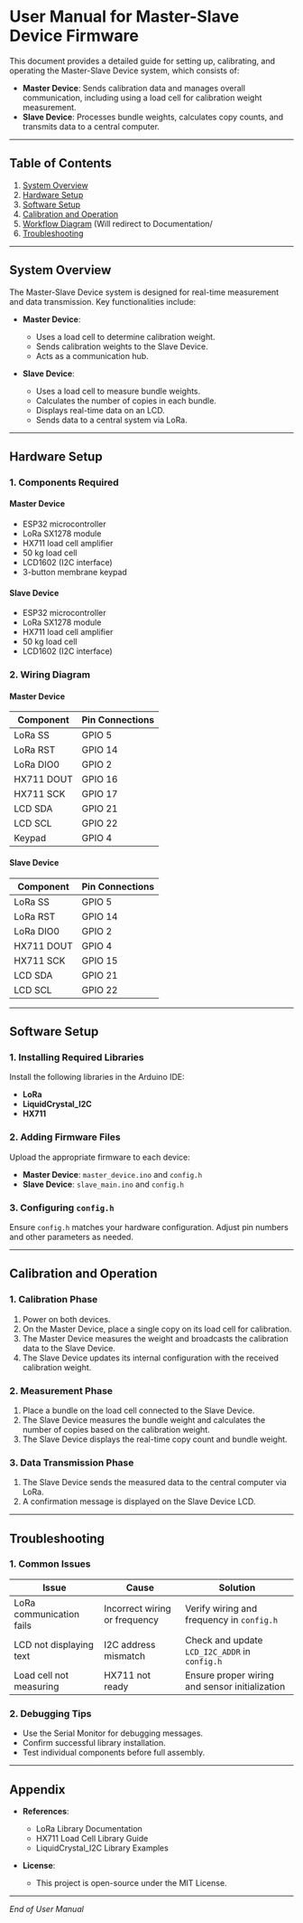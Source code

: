 # User Manual for Master-Slave Device Firmware

This document provides a detailed guide for setting up, calibrating, and operating the Master-Slave Device system, which consists of:

- **Master Device**: Sends calibration data and manages overall communication, including using a load cell for calibration weight measurement.
- **Slave Device**: Processes bundle weights, calculates copy counts, and transmits data to a central computer.

---

## Table of Contents

1. [System Overview](#system-overview)
2. [Hardware Setup](#hardware-setup)
3. [Software Setup](#software-setup)
4. [Calibration and Operation](#calibration-and-operation)
5. [Workflow Diagram](#calibration-and-operation) (Will redirect to Documentation/
6. [Troubleshooting](#troubleshooting)

---

## System Overview

The Master-Slave Device system is designed for real-time measurement and data transmission. Key functionalities include:

- **Master Device**:
  - Uses a load cell to determine calibration weight.
  - Sends calibration weights to the Slave Device.
  - Acts as a communication hub.

- **Slave Device**:
  - Uses a load cell to measure bundle weights.
  - Calculates the number of copies in each bundle.
  - Displays real-time data on an LCD.
  - Sends data to a central system via LoRa.

---

## Hardware Setup

### 1. Components Required

#### Master Device
- ESP32 microcontroller
- LoRa SX1278 module
- HX711 load cell amplifier
- 50 kg load cell
- LCD1602 (I2C interface)
- 3-button membrane keypad

#### Slave Device
- ESP32 microcontroller
- LoRa SX1278 module
- HX711 load cell amplifier
- 50 kg load cell
- LCD1602 (I2C interface)

### 2. Wiring Diagram

#### Master Device
| Component         | Pin Connections  |
|-------------------|------------------|
| LoRa SS           | GPIO 5           |
| LoRa RST          | GPIO 14          |
| LoRa DIO0         | GPIO 2           |
| HX711 DOUT        | GPIO 16          |
| HX711 SCK         | GPIO 17          |
| LCD SDA           | GPIO 21          |
| LCD SCL           | GPIO 22          |
| Keypad            | GPIO 4           |

#### Slave Device
| Component         | Pin Connections  |
|-------------------|------------------|
| LoRa SS           | GPIO 5           |
| LoRa RST          | GPIO 14          |
| LoRa DIO0         | GPIO 2           |
| HX711 DOUT        | GPIO 4           |
| HX711 SCK         | GPIO 15          |
| LCD SDA           | GPIO 21          |
| LCD SCL           | GPIO 22          |

---

## Software Setup

### 1. Installing Required Libraries

Install the following libraries in the Arduino IDE:
- **LoRa**
- **LiquidCrystal_I2C**
- **HX711**

### 2. Adding Firmware Files

Upload the appropriate firmware to each device:
- **Master Device**: `master_device.ino` and `config.h`
- **Slave Device**: `slave_main.ino` and `config.h`

### 3. Configuring `config.h`

Ensure `config.h` matches your hardware configuration. Adjust pin numbers and other parameters as needed.

---

## Calibration and Operation

### 1. Calibration Phase
1. Power on both devices.
2. On the Master Device, place a single copy on its load cell for calibration.
3. The Master Device measures the weight and broadcasts the calibration data to the Slave Device.
4. The Slave Device updates its internal configuration with the received calibration weight.

### 2. Measurement Phase
1. Place a bundle on the load cell connected to the Slave Device.
2. The Slave Device measures the bundle weight and calculates the number of copies based on the calibration weight.
3. The Slave Device displays the real-time copy count and bundle weight.

### 3. Data Transmission Phase
1. The Slave Device sends the measured data to the central computer via LoRa.
2. A confirmation message is displayed on the Slave Device LCD.

---

## Troubleshooting

### 1. Common Issues

| Issue                  | Cause                          | Solution                          |
|------------------------|--------------------------------|-----------------------------------|
| LoRa communication fails | Incorrect wiring or frequency | Verify wiring and frequency in `config.h` |
| LCD not displaying text | I2C address mismatch          | Check and update `LCD_I2C_ADDR` in `config.h` |
| Load cell not measuring | HX711 not ready               | Ensure proper wiring and sensor initialization |

### 2. Debugging Tips
- Use the Serial Monitor for debugging messages.
- Confirm successful library installation.
- Test individual components before full assembly.

---

## Appendix

- **References**:
  - LoRa Library Documentation
  - HX711 Load Cell Library Guide
  - LiquidCrystal_I2C Library Examples

- **License**:
  - This project is open-source under the MIT License.

---

*End of User Manual*
